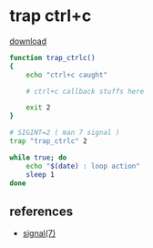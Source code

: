 # trap ctrl+c

[download](trap-ctrlc-example)

```sh
function trap_ctrlc()
{
	echo "ctrl+c caught"

	# ctrl+c callback stuffs here

	exit 2
}

# SIGINT=2 ( man 7 signal )
trap "trap_ctrlc" 2

while true; do
	echo "$(date) : loop action"
	sleep 1
done
```

## references

- [signal(7)](http://man7.org/linux/man-pages/man7/signal.7.html)
